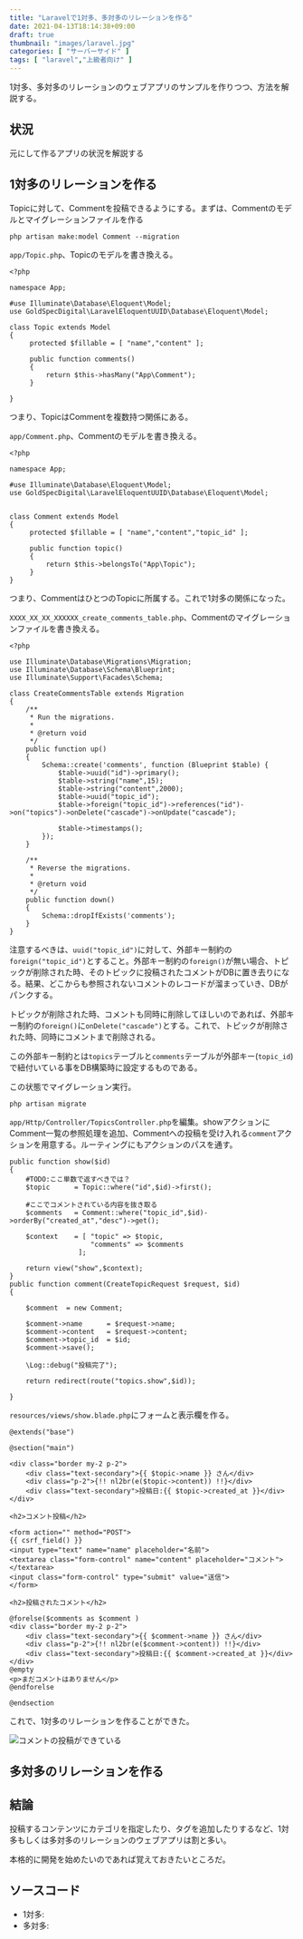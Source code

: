```yaml
---
title: "Laravelで1対多、多対多のリレーションを作る"
date: 2021-04-13T18:14:38+09:00
draft: true
thumbnail: "images/laravel.jpg"
categories: [ "サーバーサイド" ]
tags: [ "laravel","上級者向け" ]
---
```


1対多、多対多のリレーションのウェブアプリのサンプルを作りつつ、方法を解説する。

## 状況

元にして作るアプリの状況を解説する

## 1対多のリレーションを作る



Topicに対して、Commentを投稿できるようにする。まずは、Commentのモデルとマイグレーションファイルを作る

    php artisan make:model Comment --migration

`app/Topic.php`、Topicのモデルを書き換える。

    <?php
    
    namespace App;
    
    #use Illuminate\Database\Eloquent\Model;
    use GoldSpecDigital\LaravelEloquentUUID\Database\Eloquent\Model;
    
    class Topic extends Model
    {
         protected $fillable = [ "name","content" ];
    
         public function comments()
         {
             return $this->hasMany("App\Comment");
         }
    
    }

つまり、TopicはCommentを複数持つ関係にある。

`app/Comment.php`、Commentのモデルを書き換える。

    <?php
    
    namespace App;
    
    #use Illuminate\Database\Eloquent\Model;
    use GoldSpecDigital\LaravelEloquentUUID\Database\Eloquent\Model;
    
    
    class Comment extends Model
    {
         protected $fillable = [ "name","content","topic_id" ];
    
         public function topic()
         {
             return $this->belongsTo("App\Topic");
         }
    }

つまり、CommentはひとつのTopicに所属する。これで1対多の関係になった。


`XXXX_XX_XX_XXXXXX_create_comments_table.php`、Commentのマイグレーションファイルを書き換える。

    <?php
    
    use Illuminate\Database\Migrations\Migration;
    use Illuminate\Database\Schema\Blueprint;
    use Illuminate\Support\Facades\Schema;
    
    class CreateCommentsTable extends Migration
    {
        /** 
         * Run the migrations.
         *
         * @return void
         */
        public function up()
        {   
            Schema::create('comments', function (Blueprint $table) {
                $table->uuid("id")->primary();
                $table->string("name",15);
                $table->string("content",2000);
                $table->uuid("topic_id");
                $table->foreign("topic_id")->references("id")->on("topics")->onDelete("cascade")->onUpdate("cascade");
    
                $table->timestamps();
            });
        }   
    
        /** 
         * Reverse the migrations.
         *
         * @return void
         */
        public function down()
        {   
            Schema::dropIfExists('comments');
        }   
    }

注意するべきは、`uuid("topic_id")`に対して、外部キー制約の`foreign("topic_id")`とすること。外部キー制約の`foreign()`が無い場合、トピックが削除された時、そのトピックに投稿されたコメントがDBに置き去りになる。結果、どこからも参照されないコメントのレコードが溜まっていき、DBがパンクする。

トピックが削除された時、コメントも同時に削除してほしいのであれば、外部キー制約の`foreign()`に`onDelete("cascade")`とする。これで、トピックが削除された時、同時にコメントまで削除される。

この外部キー制約とは`topics`テーブルと`comments`テーブルが外部キー(`topic_id`)で紐付いている事をDB構築時に設定するものである。


この状態でマイグレーション実行。

    php artisan migrate

`app/Http/Controller/TopicsController.php`を編集。showアクションにComment一覧の参照処理を追加、Commentへの投稿を受け入れる`comment`アクションを用意する。ルーティングにもアクションのパスを通す。


    public function show($id)
    {
        #TODO:ここ単数で返すべきでは？
        $topic      = Topic::where("id",$id)->first();

        #ここでコメントされている内容を抜き取る
        $comments   = Comment::where("topic_id",$id)->orderBy("created_at","desc")->get();

        $context    = [ "topic" => $topic,
                        "comments" => $comments
                     ];

        return view("show",$context);
    }
    public function comment(CreateTopicRequest $request, $id)
    {

        $comment  = new Comment;

        $comment->name      = $request->name;
        $comment->content   = $request->content;
        $comment->topic_id  = $id;
        $comment->save();

        \Log::debug("投稿完了");

        return redirect(route("topics.show",$id));

    }

`resources/views/show.blade.php`にフォームと表示欄を作る。

    @extends("base")
    
    @section("main")
    
    <div class="border my-2 p-2">
        <div class="text-secondary">{{ $topic->name }} さん</div>
        <div class="p-2">{!! nl2br(e($topic->content)) !!}</div>
        <div class="text-secondary">投稿日:{{ $topic->created_at }}</div>
    </div>
    
    <h2>コメント投稿</h2>
    
    <form action="" method="POST">
    {{ csrf_field() }}
    <input type="text" name="name" placeholder="名前">
    <textarea class="form-control" name="content" placeholder="コメント"></textarea>
    <input class="form-control" type="submit" value="送信">
    </form>
    
    <h2>投稿されたコメント</h2>
    
    @forelse($comments as $comment )
    <div class="border my-2 p-2">
        <div class="text-secondary">{{ $comment->name }} さん</div>
        <div class="p-2">{!! nl2br(e($comment->content)) !!}</div>
        <div class="text-secondary">投稿日:{{ $comment->created_at }}</div>
    </div>
    @empty
    <p>まだコメントはありません</p>
    @endforelse
    
    @endsection

これで、1対多のリレーションを作ることができた。

<div class="img-center"><img src="/images/Screenshot from 2021-04-21 08-07-14.png" alt="コメントの投稿ができている"></div>

## 多対多のリレーションを作る







## 結論

投稿するコンテンツにカテゴリを指定したり、タグを追加したりするなど、1対多もしくは多対多のリレーションのウェブアプリは割と多い。

本格的に開発を始めたいのであれば覚えておきたいところだ。


## ソースコード

- 1対多:
- 多対多:



